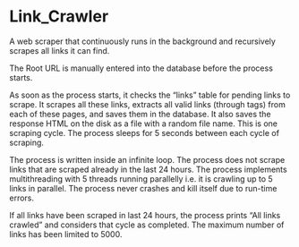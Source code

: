 # Link_Crawler

A web scraper that continuously runs in the background and recursively scrapes all links it can find.

The Root URL is manually entered into the database before the process starts.

As soon as the process starts, it checks the “links” table for pending links to scrape. It scrapes all these links, extracts all valid links (through tags) from each of these pages, and saves them in the database. It also saves the response HTML on the disk as a file with a random file name. This is one scraping cycle. The process sleeps for 5 seconds between each cycle of scraping.

The process is written inside an infinite loop. The process does not scrape links that are scraped already in the last 24 hours. The process implements multithreading with 5 threads running parallelly i.e. it is crawling up to 5 links in parallel. The process never crashes and kill itself due to run-time errors.

If all links have been scraped in last 24 hours, the process prints “All links crawled” and considers that cycle as completed. The maximum number of links has been limited to 5000.
